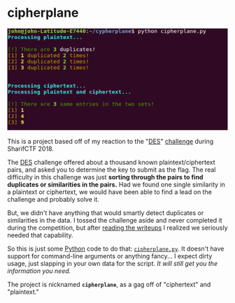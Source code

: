# cipherplane

![cipherplane.py](screenshot.png)

This is a project based off of my reaction to the "[DES]" [challenge](https://amritabi0s.wordpress.com/2018/02/03/sharif-ctf-2018-crypto-writeups/) during SharifCTF 2018. 

The [DES] challenge offered about a thousand known plaintext/ciphertext pairs, and asked you to determine the key to submit as the flag. The real difficulty in this challenge was just __sorting through the pairs to find duplicates or similarities in the pairs.__ Had we found one single similarity in a plaintext or ciphertext, we would have been able to find a lead on the challenge and probably solve it.

But, we didn't have anything that would smartly detect duplicates or similarities in the data. I tossed the challenge aside and never completed it during the competition, but after [reading the writeups](https://ctftime.org/task/5215) I realized we seriously needed that capability.

So this is just some [Python] code to do that: [`cipherplane.py`](cipherplane.py). It doesn't have support for command-line arguments or anything fancy... I expect dirty usage, just slapping in your own data for the script. _It will still get you the information you need._

The project is nicknamed __`cipherplane`__, as a gag off of "ciphertext" and "plaintext."

[DES]: https://en.wikipedia.org/wiki/Data_Encryption_Standard
[Python]: https://www.python.org/
